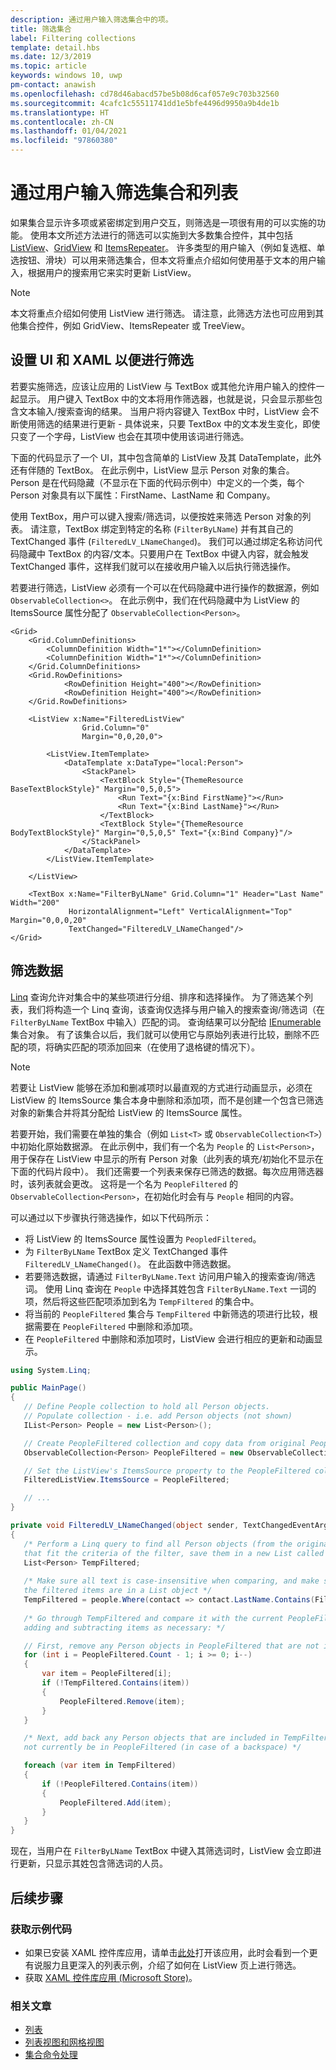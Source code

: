 ```yaml
---
description: 通过用户输入筛选集合中的项。
title: 筛选集合
label: Filtering collections
template: detail.hbs
ms.date: 12/3/2019
ms.topic: article
keywords: windows 10, uwp
pm-contact: anawish
ms.openlocfilehash: cd78d46abacd57be5b08d6caf057e9c703b32560
ms.sourcegitcommit: 4cafc1c55511741dd1e5bfe4496d9950a9b4de1b
ms.translationtype: HT
ms.contentlocale: zh-CN
ms.lasthandoff: 01/04/2021
ms.locfileid: "97860380"
---
```

# <a name="filtering-collections-and-lists-through-user-input"></a>通过用户输入筛选集合和列表
如果集合显示许多项或紧密绑定到用户交互，则筛选是一项很有用的可以实施的功能。 使用本文所述方法进行的筛选可以实施到大多数集合控件，其中包括 [ListView](/uwp/api/Windows.UI.Xaml.Controls.ListView)、[GridView](/uwp/api/windows.ui.xaml.controls.gridview) 和 [ItemsRepeater](/uwp/api/microsoft.ui.xaml.controls.itemsrepeater?view=winui-2.2&preserve-view=true)。 许多类型的用户输入（例如复选框、单选按钮、滑块）可以用来筛选集合，但本文将重点介绍如何使用基于文本的用户输入，根据用户的搜索用它来实时更新 ListView。 

> [!NOTE]
> 本文将重点介绍如何使用 ListView 进行筛选。 请注意，此筛选方法也可应用到其他集合控件，例如 GridView、ItemsRepeater 或 TreeView。

## <a name="setting-up-the-ui-and-xaml-for-filtering"></a>设置 UI 和 XAML 以便进行筛选
若要实施筛选，应该让应用的 ListView 与 TextBox 或其他允许用户输入的控件一起显示。 用户键入 TextBox 中的文本将用作筛选器，也就是说，只会显示那些包含文本输入/搜索查询的结果。 当用户将内容键入 TextBox 中时，ListView 会不断使用筛选的结果进行更新 - 具体说来，只要 TextBox 中的文本发生变化，即使只变了一个字母，ListView 也会在其项中使用该词进行筛选。

下面的代码显示了一个 UI，其中包含简单的 ListView 及其 DataTemplate，此外还有伴随的 TextBox。 在此示例中，ListView 显示 Person 对象的集合。 Person 是在代码隐藏（不显示在下面的代码示例中）中定义的一个类，每个 Person 对象具有以下属性：FirstName、LastName 和 Company。

使用 TextBox，用户可以键入搜索/筛选词，以便按姓来筛选 Person 对象的列表。 请注意，TextBox 绑定到特定的名称 (`FilterByLName`) 并有其自己的 TextChanged 事件 (`FilteredLV_LNameChanged`)。 我们可以通过绑定名称访问代码隐藏中 TextBox 的内容/文本。只要用户在 TextBox 中键入内容，就会触发 TextChanged 事件，这样我们就可以在接收用户输入以后执行筛选操作。 

若要进行筛选，ListView 必须有一个可以在代码隐藏中进行操作的数据源，例如 `ObservableCollection<>`。 在此示例中，我们在代码隐藏中为 ListView 的 ItemsSource 属性分配了 `ObservableCollection<Person>`。 

```xaml
<Grid>
    <Grid.ColumnDefinitions>
        <ColumnDefinition Width="1*"></ColumnDefinition>
        <ColumnDefinition Width="1*"></ColumnDefinition>
    </Grid.ColumnDefinitions>
    <Grid.RowDefinitions>
            <RowDefinition Height="400"></RowDefinition>
            <RowDefinition Height="400"></RowDefinition>
    </Grid.RowDefinitions>

    <ListView x:Name="FilteredListView"
                Grid.Column="0"
                Margin="0,0,20,0">

        <ListView.ItemTemplate>
            <DataTemplate x:DataType="local:Person">
                <StackPanel>
                    <TextBlock Style="{ThemeResource BaseTextBlockStyle}" Margin="0,5,0,5">
                        <Run Text="{x:Bind FirstName}"></Run>
                        <Run Text="{x:Bind LastName}"></Run>
                    </TextBlock>
                    <TextBlock Style="{ThemeResource BodyTextBlockStyle}" Margin="0,5,0,5" Text="{x:Bind Company}"/>
                </StackPanel>
            </DataTemplate>
        </ListView.ItemTemplate>

    </ListView>

    <TextBox x:Name="FilterByLName" Grid.Column="1" Header="Last Name" Width="200"
             HorizontalAlignment="Left" VerticalAlignment="Top" Margin="0,0,0,20"
             TextChanged="FilteredLV_LNameChanged"/>
</Grid>
```
## <a name="filtering-the-data"></a>筛选数据
[Linq](/dotnet/csharp/programming-guide/concepts/linq/introduction-to-linq-queries) 查询允许对集合中的某些项进行分组、排序和选择操作。 为了筛选某个列表，我们将构造一个 Linq 查询，该查询仅选择与用户输入的搜索查询/筛选词（在 `FilterByLName` TextBox 中输入）匹配的词。 查询结果可以分配给 [IEnumerable<T>](/dotnet/api/system.collections.generic.ienumerable-1) 集合对象。 有了该集合以后，我们就可以使用它与原始列表进行比较，删除不匹配的项，将确实匹配的项添加回来（在使用了退格键的情况下）。

> [!NOTE]
> 若要让 ListView 能够在添加和删减项时以最直观的方式进行动画显示，必须在 ListView 的 ItemsSource 集合本身中删除和添加项，而不是创建一个包含已筛选对象的新集合并将其分配给 ListView 的 ItemsSource 属性。

若要开始，我们需要在单独的集合（例如 `List<T>` 或 `ObservableCollection<T>`）中初始化原始数据源。 在此示例中，我们有一个名为 `People` 的 `List<Person>`，用于保存在 ListView 中显示的所有 Person 对象（此列表的填充/初始化不显示在下面的代码片段中）。 我们还需要一个列表来保存已筛选的数据。每次应用筛选器时，该列表就会更改。 这将是一个名为 `PeopleFiltered` 的 `ObservableCollection<Person>`，在初始化时会有与 `People` 相同的内容。
 
可以通过以下步骤执行筛选操作，如以下代码所示：
 - 将 ListView 的 ItemsSource 属性设置为 `PeopledFiltered`。 
 - 为 `FilterByLName` TextBox 定义 TextChanged 事件 `FilteredLV_LNameChanged()`。 在此函数中筛选数据。
 - 若要筛选数据，请通过 `FilterByLName.Text` 访问用户输入的搜索查询/筛选词。 使用 Linq 查询在 `People` 中选择其姓包含 `FilterByLName.Text` 一词的项，然后将这些匹配项添加到名为 `TempFiltered` 的集合中。
 - 将当前的 `PeopleFiltered` 集合与 `TempFiltered` 中新筛选的项进行比较，根据需要在 `PeopleFiltered` 中删除和添加项。
 - 在 `PeopleFiltered` 中删除和添加项时，ListView 会进行相应的更新和动画显示。

 ```csharp
using System.Linq;

public MainPage()
{
    // Define People collection to hold all Person objects. 
    // Populate collection - i.e. add Person objects (not shown)
    IList<Person> People = new List<Person>();

    // Create PeopleFiltered collection and copy data from original People collection
    ObservableCollection<Person> PeopleFiltered = new ObservableCollection<Person>(People);

    // Set the ListView's ItemsSource property to the PeopleFiltered collection
    FilteredListView.ItemsSource = PeopleFiltered;

    // ... 
}

private void FilteredLV_LNameChanged(object sender, TextChangedEventArgs e)
{
    /* Perform a Linq query to find all Person objects (from the original People collection)
    that fit the criteria of the filter, save them in a new List called TempFiltered. */
    List<Person> TempFiltered;
    
    /* Make sure all text is case-insensitive when comparing, and make sure 
    the filtered items are in a List object */
    TempFiltered = people.Where(contact => contact.LastName.Contains(FilterByLName.Text, StringComparison.InvariantCultureIgnoreCase)).ToList();
    
    /* Go through TempFiltered and compare it with the current PeopleFiltered collection,
    adding and subtracting items as necessary: */

    // First, remove any Person objects in PeopleFiltered that are not in TempFiltered
    for (int i = PeopleFiltered.Count - 1; i >= 0; i--)
    {
        var item = PeopleFiltered[i];
        if (!TempFiltered.Contains(item))
        {
            PeopleFiltered.Remove(item);
        }
    }

    /* Next, add back any Person objects that are included in TempFiltered and may 
    not currently be in PeopleFiltered (in case of a backspace) */

    foreach (var item in TempFiltered)
    {
        if (!PeopleFiltered.Contains(item))
        {
            PeopleFiltered.Add(item);
        }
    }
}
 ```

现在，当用户在 `FilterByLName` TextBox 中键入其筛选词时，ListView 会立即进行更新，只显示其姓包含筛选词的人员。

## <a name="next-steps"></a>后续步骤

### <a name="get-the-sample-code"></a>获取示例代码
- 如果已安装 XAML 控件库</strong>应用，请单击[此处](xamlcontrolsgallery:/item/ListView)打开该应用，此时会看到一个更有说服力且更深入的列表示例，介绍了如何在 ListView 页上进行筛选。
- 获取 [XAML 控件库应用 (Microsoft Store)](https://www.microsoft.com/store/productId/9MSVH128X2ZT)。

### <a name="related-articles"></a>相关文章
- [列表](lists.md)
- [列表视图和网格视图](listview-and-gridview.md)
- [集合命令处理](collection-commanding.md)
